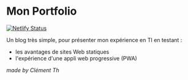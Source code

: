 # Mon Portfolio
[![Netlify Status](https://api.netlify.com/api/v1/badges/8644e0b5-785a-4ca1-8b87-d325dd883470/deploy-status)](https://app.netlify.com/sites/gallant-raman-40d097/deploys)

Un blog très simple, pour présenter mon expérience en TI en testant :
- les avantages de sites Web statiques
- l'expérience d'une appli web progressive (PWA)



*made by Clément Th*
